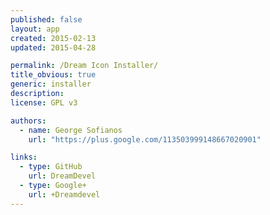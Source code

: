 ```yaml
---
published: false
layout: app
created: 2015-02-13
updated: 2015-04-28

permalink: /Dream Icon Installer/
title_obvious: true
generic: installer
description:
license: GPL v3

authors:
  - name: George Sofianos
    url: "https://plus.google.com/113503999148667020901"

links:
  - type: GitHub
    url: DreamDevel
  - type: Google+
    url: +Dreamdevel
---
```

